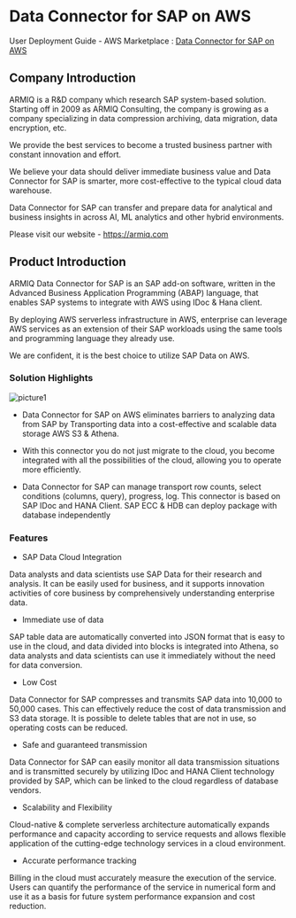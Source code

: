 # Data Connector for SAP on AWS
User Deployment Guide - AWS Marketplace : [Data Connector for SAP on AWS](https://aws.amazon.com/marketplace/pp/B08JCMQ9PT)

## Company Introduction
ARMIQ is a R&D company which research SAP system-based solution. Starting off in 2009 as ARMIQ Consulting, the company is growing as a company specializing in data compression archiving, data migration, data encryption, etc.

We provide the best services to become a trusted business partner with constant innovation and effort.

We believe your data should deliver immediate business value and Data Connector for SAP is smarter, more cost-effective to the typical cloud data warehouse.

Data Connector for SAP can transfer and prepare data for analytical and business insights in across AI, ML analytics and other hybrid environments.

Please visit our website - <https://armiq.com>


## Product Introduction
ARMIQ Data Connector for SAP is an SAP add-on software, written in the Advanced Business Application Programming (ABAP) language, that enables SAP systems to integrate with AWS using IDoc & Hana client.

By deploying AWS serverless infrastructure in AWS, enterprise can leverage AWS services as an extension of their SAP workloads using the same tools and programming language they already use.

We are confident, it is the best choice to utilize SAP Data on AWS.

### Solution Highlights

<img src="https://aws-product-page-resource.s3.ap-northeast-2.amazonaws.com/data-connector/Picture_features.png" title="solution highlights" alt="picture1"></img><br/>

* Data Connector for SAP on AWS eliminates barriers to analyzing data from SAP by Transporting data into a cost-effective and scalable data storage AWS S3 & Athena.

* With this connector you do not just migrate to the cloud, you become integrated with all the possibilities of the cloud, allowing you to operate more efficiently.

* Data Connector for SAP can manage transport row counts, select conditions (columns, query), progress, log. This connector is based on SAP IDoc and HANA Client.
SAP ECC & HDB can deploy package with database independently

### Features

* SAP Data Cloud Integration

Data analysts and data scientists use SAP Data for their research and analysis. It can be easily used for business, and it supports innovation activities of core business by comprehensively understanding enterprise data.

* Immediate use of data

SAP table data are automatically converted into JSON format that is easy to use in the cloud, and data divided into blocks is integrated into Athena, so data analysts and data scientists can use it immediately without the need for data conversion.

* Low Cost

Data Connector for SAP compresses and transmits SAP data into 10,000 to 50,000 cases. This can effectively reduce the cost of data transmission and S3 data storage. It is possible to delete tables that are not in use, so operating costs can be reduced.

* Safe and guaranteed transmission

Data Connector for SAP can easily monitor all data transmission situations and is transmitted securely by utilizing IDoc and HANA Client technology provided by SAP, which can be linked to the cloud regardless of database vendors.

* Scalability and Flexibility

Cloud-native & complete serverless architecture automatically expands performance and capacity according to service requests and allows flexible application of the cutting-edge technology services in a cloud environment.

* Accurate performance tracking

Billing in the cloud must accurately measure the execution of the service.
Users can quantify the performance of the service in numerical form and use it as a basis for future system performance expansion and cost reduction.
